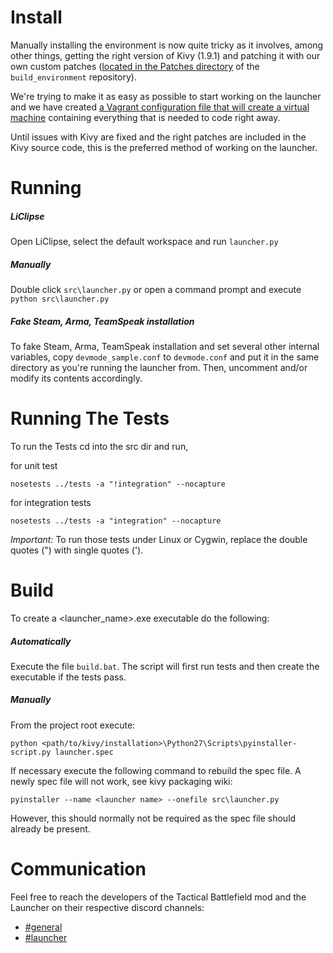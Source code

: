 # Install

Manually installing the environment is now quite tricky as it involves, among other things, getting the right version of Kivy (1.9.1) and patching it with our own custom patches ([located in the Patches directory](https://bitbucket.org/tacbf_launcher/build_environment/src/master/Patches/) of the `build_environment` repository).

We're trying to make it as easy as possible to start working on the launcher and we have created [a Vagrant configuration file that will create a virtual machine](https://bitbucket.org/tacbf_launcher/build_environment) containing everything that is needed to code right away.

Until issues with Kivy are fixed and the right patches are included in the Kivy source code, this is the preferred method of working on the launcher.
# Running

##### LiClipse
Open LiClipse, select the default workspace and run ```launcher.py```

##### Manually
Double click `src\launcher.py` or open a command prompt and execute `python src\launcher.py`

##### Fake Steam, Arma, TeamSpeak installation
To fake Steam, Arma, TeamSpeak installation and set several other internal variables, copy ```devmode_sample.conf``` to ```devmode.conf``` and put it in the same directory as you're running the launcher from. Then, uncomment and/or modify its contents accordingly.

# Running The Tests

To run the Tests cd into the src dir and run,

for unit test

`nosetests ../tests -a "!integration" --nocapture`

for integration tests

`nosetests ../tests -a "integration" --nocapture`

*Important:* To run those tests under Linux or Cygwin, replace the double
quotes (") with single quotes (').

# Build

To create a <launcher_name>.exe executable do the following:

##### Automatically
Execute the file ```build.bat```.
The script will first run tests and then create the executable if the tests pass.

##### Manually
From the project root
execute:

`python <path/to/kivy/installation>\Python27\Scripts\pyinstaller-script.py launcher.spec`

If necessary execute the following command to
rebuild the spec file. A newly spec file will not work, see kivy packaging wiki:

`pyinstaller --name <launcher name> --onefile src\launcher.py`

However, this should normally not be required as the spec file should already be present.

# Communication

Feel free to reach the developers of the Tactical Battlefield mod and the Launcher on their respective discord channels:

* [#general](https://discordapp.com/channels/106788078437281792/106788078437281792)
* [#launcher](https://discordapp.com/channels/106788078437281792/106792735066894336)
